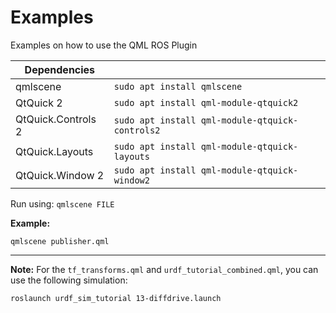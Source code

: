 # Examples
Examples on how to use the QML ROS Plugin

| Dependencies | |
| --- | --- |
| qmlscene | `sudo apt install qmlscene`|
| QtQuick 2 | `sudo apt install qml-module-qtquick2` |
| QtQuick.Controls 2 | `sudo apt install qml-module-qtquick-controls2` |
| QtQuick.Layouts | `sudo apt install qml-module-qtquick-layouts` |
| QtQuick.Window 2 | `sudo apt install qml-module-qtquick-window2` |

Run using: `qmlscene FILE`

**Example:**
```
qmlscene publisher.qml
```
----------
**Note:**
For the `tf_transforms.qml` and `urdf_tutorial_combined.qml`, you can use the following simulation:
```
roslaunch urdf_sim_tutorial 13-diffdrive.launch
```

